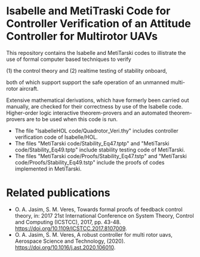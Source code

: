 # Isabelle and MetiTraski Code for Controller Verification of an Attitude Controller for Multirotor UAVs


This repository contains the Isabelle and MetiTarski codes to illistrate the use of 
formal computer based techniques to verify 

(1) the control theory and
(2) realtime testing of stability onboard, 

both of which support support the safe operation of an unmanned multi-rotor aircraft. 

Extensive  mathematical derivations, which have formerly been carried out manually, 
are checked for their correctness by use of the Isabelle code. Higher-order logic 
interactive theorem-provers and an automated theorem-provers are to be used when 
this code is run.  


  * The file "IsabelleHOL code/Quadrotor_Veri.thy" includes controller verification code of Isabelle/HOL.
  * The files "MetiTarski code/Stability_Eq47.tptp" and "MetiTarski code/Stability_Eq49.tptp" include stability testing code of MetiTarski.
  * The files "MetiTarski code/Proofs/Stability_Eq47.tstp" and "MetiTarski code/Proofs/Stability_Eq49.tstp" include the proofs of codes implemented in MetiTarski.



# Related publications

* O. A. Jasim, S. M. Veres, Towards formal proofs of feedback control theory, in: 2017 21st International Conference on System Theory, Control and Computing (ICSTCC), 2017, pp. 43-48. https://doi.org/10.1109/ICSTCC.2017.8107009.
* O. A. Jasim, S. M. Veres, A robust controller for multi rotor uavs, Aerospace Science and Technology, (2020). https://doi.org/10.1016/j.ast.2020.106010.

